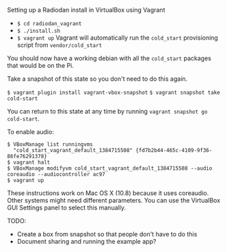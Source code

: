 
Setting up a Radiodan install in VirtualBox using Vagrant

- `$ cd radiodan_vagrant`
- `$ ./install.sh`
- `$ vagrant up`
Vagrant will automatically run the `cold_start` provisioning script from `vendor/cold_start`

You should now have a working debian with all the `cold_start` packages that
would be on the Pi.

Take a snapshot of this state so you don't need to do this again.

  `$ vagrant plugin install vagrant-vbox-snapshot`
  `$ vagrant snapshot take cold-start`

You can return to this state at any time by running
`vagrant snapshot go cold-start`.

To enable audio:

    $ VBoxManage list runningvms
      "cold_start_vagrant_default_1384715508" {fd7b2b44-465c-4109-9f36-86fe76291378}
    $ vagrant halt
    $ VBoxManage modifyvm cold_start_vagrant_default_1384715508 --audio coreaudio --audiocontroller ac97
    $ vagrant up

These instructions work on Mac OS X (10.8) because it uses coreaudio. Other
systems might need different parameters. You can use the VirtualBox GUI Settings
panel to select this manually.

TODO:

- Create a box from snapshot so that people don't have to do this
- Document sharing and running the example app?
